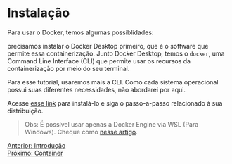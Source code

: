 # Instalação

Para usar o Docker, temos algumas possiblidades:

precisamos instalar o Docker Desktop primeiro, que é o software que permite essa containerização. Junto Docker Desktop, temos o `docker`, uma Command Line Interface (CLI) que permite usar os recursos da containerização por meio do seu terminal.

Para esse tutorial, usaremos mais a CLI. Como cada sistema operacional possui suas diferentes necessidades, não abordarei por aqui.

Acesse [esse link](https://docs.docker.com/get-docker/) para instalá-lo e siga o passo-a-passo relacionado à sua distribuição.

> Obs: É possível usar apenas a Docker Engine via WSL (Para Windows). Cheque como [nesse artigo](https://github.com/codeedu/wsl2-docker-quickstart?tab=readme-ov-file#docker-engine-docker-nativo-diretamente-instalado-no-wsl2).

[Anterior: Introdução](README.md)
<br>
[Próximo: Container](Container.md)